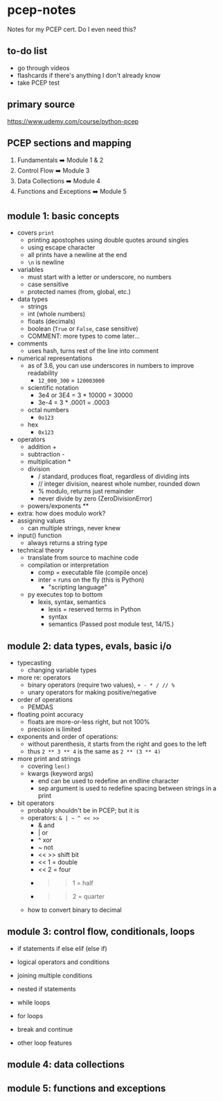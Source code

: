 # pcep-notes
Notes for my PCEP cert. Do I even need this?

## to-do list
* go through videos
* flashcards if there's anything I don't already know
* take PCEP test

## primary source
https://www.udemy.com/course/python-pcep

## PCEP sections and mapping
1. Fundamentals ➡️ Module 1 & 2
2. Control Flow ➡️ Module 3
3. Data Collections ➡️ Module 4
4. Functions and Exceptions ➡️ Module 5

## module 1: basic concepts
* covers ```print```
    * printing apostophes using double quotes around singles
    * using escape character
    * all prints have a newline at the end
    * ```\n``` is newline
* variables
    * must start with a letter or underscore, no numbers
    * case sensitive
    * protected names (from, global, etc.)
* data types
    * strings
    * int (whole numbers)
    * floats (decimals)
    * boolean (```True``` or ```False```, case sensitive)
    * COMMENT: more types to come later...
* comments
    * uses hash, turns rest of the line into comment
* numerical representations
    * as of 3.6, you can use underscores in numbers to improve readability
        * ```12_000_300``` = ```120003000```
    * scientific notation
        * 3e4 or 3E4 = 3 * 10000 = 30000
        * 3e-4 = 3 * .0001 = .0003
    * octal numbers
        * ```0o123```
    * hex
        * ```0x123```
* operators
    * addition +
    * subtraction -
    * multiplication *
    * division
        * / standard, produces float, regardless of dividing ints
        * // integer division, nearest whole number, rounded down
        * % modulo, returns just remainder
        * never divide by zero (ZeroDivisionError)
    * powers/exponents **
* extra: how does modulo work?
* assigning values
    * can multiple strings, never knew
* input() function
    * always returns a string type
* technical theory
    * translate from source to machine code
    * compilation or interpretation
        * comp = executable file (compile once)
        * inter = runs on the fly (this is Python)
            * "scripting language"
    * py executes top to bottom
        * lexis, syntax, semantics
            * lexis = reserved terms in Python
            * syntax
            * semantics
(Passed post module test, 14/15.)

## module 2: data types, evals, basic i/o
* typecasting
    * changing variable types
* more re: operators
    * binary operators (require two values), ```+ - * / // %```
    * unary operators for making positive/negative
* order of operations
    * PEMDAS
* floating point accuracy
    * floats are more-or-less right, but not 100%
    * precision is limited
* exponents and order of operations:
    * without parenthesis, it starts from the right and goes to the left
    * thus ```2 ** 3 ** 4``` is the same as ```2 ** (3 ** 4)```
* more print and strings
    * covering ```len()```
    * kwargs (keyword args)
        * end can be used to redefine an endline character
        * sep argument is used to redefine spacing between strings in a print
* bit operators
    * probably shouldn't be in PCEP; but it is
    * operators: ```& | ~ ^ << >>```
        * & and
        * | or
        * ^ xor
        * ~ not
        * << >> shift bit
        * << 1 = double
        * << 2 = four
        * >> 1 = half
        * >> 2 = quarter
    * how to convert binary to decimal

## module 3: control flow, conditionals, loops
* if statements
    if else elif (else if)
    
* logical operators and conditions

* joining multiple conditions
* nested if statements
* while loops
* for loops
* break and continue
* other loop features


## module 4: data collections

## module 5: functions and exceptions

